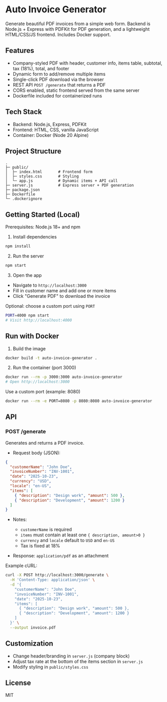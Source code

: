 # Auto Invoice Generator

Generate beautiful PDF invoices from a simple web form. Backend is Node.js + Express with PDFKit for PDF generation, and a lightweight HTML/CSS/JS frontend. Includes Docker support.

## Features
- Company-styled PDF with header, customer info, items table, subtotal, tax (18%), total, and footer
- Dynamic form to add/remove multiple items
- Single-click PDF download via the browser
- REST API `POST /generate` that returns a PDF
- CORS enabled, static frontend served from the same server
- Dockerfile included for containerized runs

## Tech Stack
- Backend: Node.js, Express, PDFKit
- Frontend: HTML, CSS, vanilla JavaScript
- Container: Docker (Node 20 Alpine)

## Project Structure
```
.
├─ public/
│  ├─ index.html       # Frontend form
│  ├─ styles.css       # Styling
│  └─ app.js           # Dynamic items + API call
├─ server.js           # Express server + PDF generation
├─ package.json
├─ Dockerfile
└─ .dockerignore
```

## Getting Started (Local)
Prerequisites: Node.js 18+ and npm

1) Install dependencies
```bash
npm install
```

2) Run the server
```bash
npm start
```

3) Open the app
- Navigate to `http://localhost:3000`
- Fill in customer name and add one or more items
- Click "Generate PDF" to download the invoice

Optional: choose a custom port using `PORT`
```bash
PORT=4000 npm start
# Visit http://localhost:4000
```

## Run with Docker
1) Build the image
```bash
docker build -t auto-invoice-generator .
```

2) Run the container (port 3000)
```bash
docker run --rm -p 3000:3000 auto-invoice-generator
# Open http://localhost:3000
```

Use a custom port (example: 8080)
```bash
docker run --rm -e PORT=8080 -p 8080:8080 auto-invoice-generator
```

## API
### POST /generate
Generates and returns a PDF invoice.

- Request body (JSON):
```json
{
  "customerName": "John Doe",
  "invoiceNumber": "INV-1001",
  "date": "2025-10-23",
  "currency": "USD",
  "locale": "en-US",
  "items": [
    { "description": "Design work", "amount": 500 },
    { "description": "Development", "amount": 1200 }
  ]
}
```
- Notes:
  - `customerName` is required
  - `items` must contain at least one `{ description, amount>0 }`
  - `currency` and `locale` default to `USD` and `en-US`
  - Tax is fixed at 18%

- Response: `application/pdf` as an attachment

Example cURL:
```bash
curl -X POST http://localhost:3000/generate \
  -H 'Content-Type: application/json' \
  -d '{
    "customerName": "John Doe",
    "invoiceNumber": "INV-1001",
    "date": "2025-10-23",
    "items": [
      { "description": "Design work", "amount": 500 },
      { "description": "Development", "amount": 1200 }
    ]
  }' \
  --output invoice.pdf
```

## Customization
- Change header/branding in `server.js` (company block)
- Adjust tax rate at the bottom of the items section in `server.js`
- Modify styling in `public/styles.css`

## License
MIT
